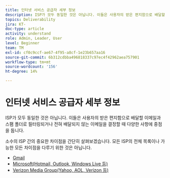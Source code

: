 ```yaml
---
title: 인터넷 서비스 공급자 세부 정보
description: ISP가 모두 동일한 것은 아닙니다. 이들은 사용자의 받은 편지함으로 배달할 이메일과 스팸 폴더로 필터링되거나 전혀 배달되지 않는 이메일을 결정할 때 다양한 사항에 중점을 둡니다. 소수의 ISP 간의 중요한 차이점을 간단히 살펴보겠습니다. 모든 ISP의 전체 목록이나 가능한 모든 차이점을 다루기 위한 것은 아닙니다.
topics: Deliverability
jira: KT-
doc-type: article
activity: understand
role: Admin, Leader, User
level: Beginner
team: TM
exl-id: cf0c9ccf-ae67-4f95-a8cf-1e23b657aa16
source-git-commit: 6b312cdbba496818337c97ec4f42962aea757901
workflow-type: tm+mt
source-wordcount: '156'
ht-degree: 14%

---
```


# 인터넷 서비스 공급자 세부 정보

ISP가 모두 동일한 것은 아닙니다. 이들은 사용자의 받은 편지함으로 배달할 이메일과 스팸 폴더로 필터링되거나 전혀 배달되지 않는 이메일을 결정할 때 다양한 사항에 중점을 둡니다.

소수의 ISP 간의 중요한 차이점을 간단히 살펴보겠습니다. 모든 ISP의 전체 목록이나 가능한 모든 차이점을 다루기 위한 것은 아닙니다.

* [Gmail](./gmail.md)
* [Microsoft(Hotmail, Outlook, Windows Live 등)](./microsoft.md)
* [Verizon Media Group(Yahoo, AOL, Verizon 등)](./verizon-media-group.md)
